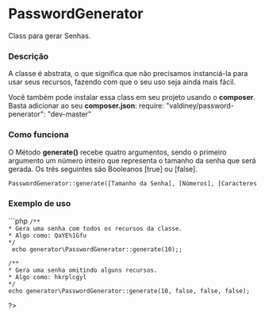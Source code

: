 # PasswordGenerator
Class para gerar Senhas.

<h3>Descrição</h3>
<p>
	A classe é abstrata, o que significa que não precisamos instanciá-la para usar seus recursos, fazendo com que o seu uso seja ainda mais fácil.
</p>

<p>
	Você também pode instalar essa class em seu projeto usando o <b>composer</b>. Basta adicionar ao seu <b>composer.json</b>: require: "valdiney/password-penerator": "dev-master"
</p>

<h3>Como funciona</h3>
<p>
	O Método <b>generate()</b>  recebe quatro argumentos, sendo o primeiro argumento um número inteiro que representa o tamanho da senha que será gerada. Os três seguintes são Booleanos [true] ou [false].
</p>

```txt
PasswordGenerator::generate([Tamanho da Senha], [Números], [Caracteres Especiais ], [Letras Maiúsculas]);
```
<h3>Exemplo de uso</h3>
```php
<?php 
	require_once("generator/PasswordGenerator.php");

	/**
    * Gera uma senha com todos os recursos da classe.
    * Algo como: QaYE%1Gfu 
    */
	 echo generator\PasswordGenerator::generate(10);;

	/**
    * Gera uma senha omitindo alguns recursos.
    * Algo como: hkrplcgyl 
    */
	echo generator\PasswordGenerator::generate(10, false, false, false);
   
?>
```
